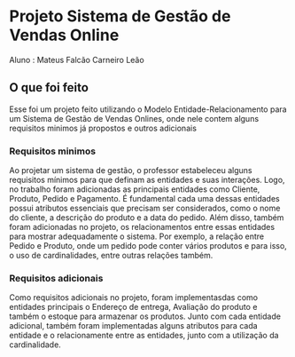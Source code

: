 # Projeto Sistema de Gestão de Vendas Online
Aluno : Mateus Falcão Carneiro Leão

## O que foi feito
Esse foi um projeto feito utilizando o Modelo Entidade-Relacionamento para um Sistema de Gestão de Vendas Onlines, onde nele contem alguns requisitos minimos já propostos e outros adicionais

### Requisitos minimos
Ao projetar um sistema de gestão, o professor estabeleceu alguns requisitos mínimos para que definam as entidades e suas interações. Logo, no trabalho foram adicionadas as principais entidades como Cliente, Produto, Pedido e Pagamento. É fundamental cada uma dessas entidades possui atributos essenciais que precisam ser considerados, como o nome do cliente, a descrição do produto e a data do pedido. Além disso, também foram adicionadas no projeto, os relacionamentos entre essas entidades para mostrar adequadamente o sistema. Por exemplo, a relação entre Pedido e Produto, onde um pedido pode conter vários produtos e para isso, o uso de cardinalidades, entre outras relações também.

### Requisitos adicionais
Como requisitos adicionais no projeto, foram implementasdas como entidades principais o Endereço de entrega, Avaliação do produto e também o estoque para armazenar os produtos. Junto com cada entidade adicional, também foram implementadas alguns atributos para cada entidade e o relacionamente entre as entidades, junto com a utilização da cardinalidade.
